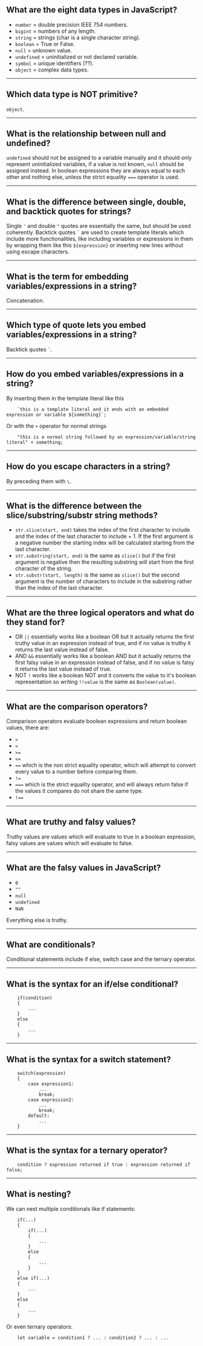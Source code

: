 ## **What are the eight data types in JavaScript?**

- `number` = double precision IEEE 754 numbers.
- `bigint` = numbers of any length.
- `string` = strings (char is a single character string).
- `boolean` = True or False.
- `null` = unknown value.
- `undefined` = uninitialized or not declared variable.
- `symbol` = unique identifiers (??).
- `object` = complex data types.

---

## **Which data type is NOT primitive?**

`object`.

---

## **What is the relationship between null and undefined?**

`undefined` should not be assigned to a variable manually and it should only represent uninitialized variables, if a value is not known, `null` should be assigned instead.
In boolean expressions they are always equal to each other and nothing else, unless the strict equality `===` operator is used.

---

## **What is the difference between single, double, and backtick quotes for strings?**

Single `'` and double `"` quotes are essentially the same, but should be used coherently. Backtick quotes `` ` `` are used to create template literals which include more functionalities, like including variables or expressions in them by wrapping them like this `${expression}` or inserting new lines without using escape characters.

---

## **What is the term for embedding variables/expressions in a string?**

Concatenation.

---

## **Which type of quote lets you embed variables/expressions in a string?**

Backtick quotes `` ` ``.

---

## **How do you embed variables/expressions in a string?**

By inserting them in the template literal like this

    	`this is a template literal and it ends with an embedded expression or variable ${something}`;

Or with the `+` operator for normal strings

    	"this is a normal string followed by an expression/variable/string literal" + something;

---

## **How do you escape characters in a string?**

By preceding them with `\`.

---

## **What is the difference between the slice/substring/substr string methods?**

- `str.slice(start, end)` takes the index of the first character to include and the index of the last character to include + 1. If the first argument is a negative number the starting index will be calculated starting from the last character.
- `str.substring(start, end)` is the same as `slice()` but if the first argument is negative then the resulting substring will start from the first character of the string.
- `str.substr(start, length)` is the same as `slice()` but the second argument is the number of characters to include in the substring rather than the index of the last character.

---

## **What are the three logical operators and what do they stand for?**

- OR `||` essentially works like a boolean OR but it actually returns the first truthy value in an expression instead of true, and if no value is truthy it returns the last value instead of false.
- AND `&&` essentially works like a boolean AND but it actually returns the first falsy value in an expression instead of false, and if no value is falsy it returns the last value instead of true.
- NOT `!` works like a boolean NOT and it converts the value to it's boolean representation so writing `!!value` is the same as `Boolean(value)`.

---

## **What are the comparison operators?**

Comparison operators evaluate boolean expressions and return boolean values, there are:

- `>`
- `<`
- `>=`
- `<=`
- `==` which is the non strict equality operator, which will attempt to convert every value to a number before comparing them.
- `!=`
- `===` which is the strict equality operator, and will always return false if the values it compares do not share the same type.
- `!==`

---

## **What are truthy and falsy values?**

Truthy values are values which will evaluate to true in a boolean expression, falsy values are values which will evaluate to false.

---

## **What are the falsy values in JavaScript?**

- `0`
- `""`
- `null`
- `undefined`
- `NaN`

Everything else is truthy.

---

## **What are conditionals?**

Conditional statements include if else, switch case and the ternary operator.

---

## **What is the syntax for an if/else conditional?**

    	if(condition)
    	{
    		...
    	}
    	else
    	{
    		...
    	}

---

## **What is the syntax for a switch statement?**

    	switch(expression)
    	{
    		case expression1:
    			...
    			break;
    		case expression2:
    			...
    			break;
    		default:
    			...
    	}

---

## **What is the syntax for a ternary operator?**

    	condition ? expression returned if true : expression returned if false;

---

## **What is nesting?**

We can nest multiple conditionals like if statements:

    	if(...)
    	{
    		if(...)
    		{
    			...
    		}
    		else
    		{
    			...
    		}
    	}
    	else if(...)
    	{
    		...
    	}
    	else
    	{
    		...
    	}

Or even ternary operators:

    	let variable = condition1 ? ... : condition2 ? ... : ...
